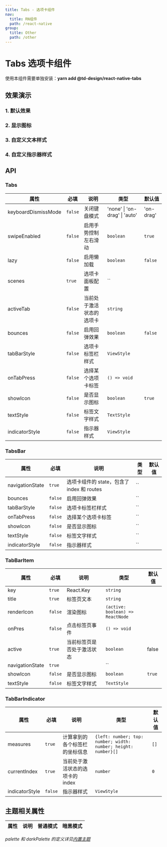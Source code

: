 ```yaml
---
title: Tabs - 选项卡组件
nav:
  title: RN组件
  path: /react-native
group:
  title: Other
  path: /other
---
```


# Tabs 选项卡组件

使用本组件需要单独安装：**yarn add @td-design/react-native-tabs**

## 效果演示

### 1. 默认效果

### 2. 显示图标

### 3. 自定义文本样式

### 4. 自定义指示器样式

## API

### Tabs

| 属性                | 必填    | 说明                     | 类型                          | 默认值    |
| ------------------- | ------- | ------------------------ | ----------------------------- | --------- |
| keyboardDismissMode | `false` | 关闭键盘模式             | 'none' \| 'on-drag' \| 'auto' | 'on-drag' |
| swipeEnabled        | `false` | 启用手势控制左右滑动     | `boolean`                     | `true`    |
| lazy                | `false` | 启用懒加载               | `boolean`                     | `false`   |
| scenes              | `true`  | 选项卡面板配置           | ``                            |           |
| activeTab           | `false` | 当前处于激活状态的选项卡 | `string`                      |           |
| bounces             | `false` | 启用回弹效果             | `boolean`                     | `false`   |
| tabBarStyle         | `false` | 选项卡标签栏样式         | `ViewStyle`                   |           |
| onTabPress          | `false` | 选择某个选项卡标签       | `() => void`                  |           |
| showIcon            | `false` | 是否显示图标             | `boolean`                     | `true`    |
| textStyle           | `false` | 标签文字样式             | `TextStyle`                   |           |
| indicatorStyle      | `false` | 指示器样式               | `ViewStyle`                   |           |

### TabsBar

| 属性            | 必填    | 说明                                       | 类型 | 默认值 |
| --------------- | ------- | ------------------------------------------ | ---- | ------ |
| navigationState | `true`  | 选项卡组件的 state，包含了 index 和 routes | ``   |        |
| bounces         | `false` | 启用回弹效果                               | ``   |        |
| tabBarStyle     | `false` | 选项卡标签栏样式                           | ``   |        |
| onTabPress      | `false` | 选择某个选项卡标签                         | ``   |        |
| showIcon        | `false` | 是否显示图标                               | ``   |        |
| textStyle       | `false` | 标签文字样式                               | ``   |        |
| indicatorStyle  | `false` | 指示器样式                                 | ``   |        |

### TabBarItem

| 属性            | 必填    | 说明                       | 类型                             | 默认值 |
| --------------- | ------- | -------------------------- | -------------------------------- | ------ |
| key             | `true`  | React.Key                  | `string`                         |        |
| title           | `true`  | 标签页文本                 | `string`                         |        |
| renderIcon      | `false` | 渲染图标                   | `(active: boolean) => ReactNode` |        |
| onPres          | `false` | 点击标签页事件             | `() => void`                     |        |
| active          | `true`  | 当前标签页是否处于激活状态 | `boolean`                        | false  |
| navigationState | `true`  |                            | ``                               |        |
| showIcon        | `false` | 是否显示图标               | `boolean`                        | `true` |
| textStyle       | `false` | 标签文字样式               | `TextStyle`                      |        |

### TabBarIndicator

| 属性 | 必填 | 说明 | 类型 | 默认值 |
| --- | --- | --- | --- | --- |
| measures | `true` | 计算拿到的各个标签栏的坐标信息 | `{left: number; top: number; width: number; height: number}[]` | `[]` |
| currentIndex | `true` | 当前处于激活状态的选项卡的 index | `number` | `0` |
| indicatorStyle | `false` | 指示器样式 | `ViewStyle` |  |

## 主题相关属性

| 属性 | 说明 | 普通模式 | 暗黑模式 |
| ---- | ---- | -------- | -------- |

_palette 和 darkPalette 的定义详见[内置主题](/react-native/theme)_
